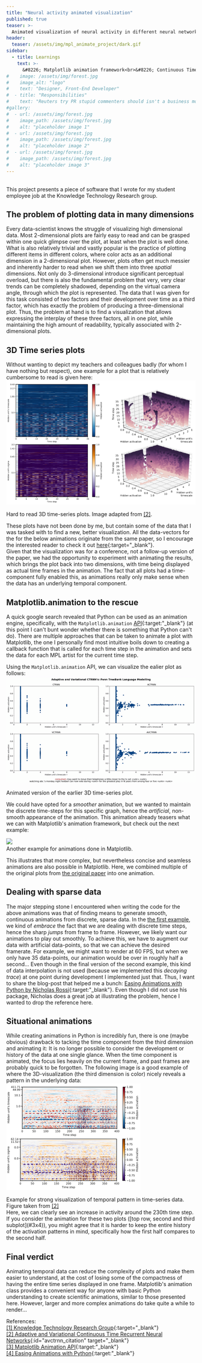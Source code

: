 ```yaml
---
title: "Neural activity animated visualization"
published: true
teaser: >-
  Animated visualization of neural activity in different neural networks, made with Python.
header:
  teaser: /assets/img/mpl_animate_project/dark.gif
sidebar:
  - title: Learnings
    text: >-
      &#8226; Matplotlib animation framework<br>&#8226; Continuous Time Recurrent Neural Networks<br>
#    image: /assets/img/forest.jpg
#    image_alt: "logo"
#    text: "Designer, Front-End Developer"
#  - title: "Responsibilities"
#    text: "Reuters try PR stupid commenters should isn't a business model"
#gallery:
#  - url: /assets/img/forest.jpg
#    image_path: /assets/img/forest.jpg
#    alt: "placeholder image 1"
#  - url: /assets/img/forest.jpg
#    image_path: /assets/img/forest.jpg
#    alt: "placeholder image 2"
#  - url: /assets/img/forest.jpg
#    image_path: /assets/img/forest.jpg
#    alt: "placeholder image 3"
---
```

<br>
This project presents a piece of software that I wrote for my student employee
job at the Knowledge Technology Research group.

## The problem of plotting data in many dimensions
Every data-scientist knows the struggle of visualizing high dimensional data.
Most 2-dimensional plots are fairly easy to read and can be grasped within one quick glimpse over the plot, at least when the plot is well done.
What is also relatively trivial and vastly popular is the practice of plotting different items in different colors, where color acts as an additional dimension in a 2-dimensional plot.
However, plots often get much messier and inherently harder to read when we shift them into three _spatial_ dimensions. Not only do 3-dimensional introduce significant perceptual
overload, but there is also the fundamental problem that very, very clear trends can be completely shadowed, depending on the virtual camera angle, through which
the plot is represented. The data that I was given for this task consisted of two factors and their development over time as a third factor, which has exactly the problem of producing a three-dimensional plot. Thus, the problem at hand is to find a visualization that allows expressing the interplay of these three factors, all in one plot,
while maintaining the high amount of readability, typically associated with 2-dimensional plots.

## 3D Time series plots
Without wanting to depict my teachers and colleagues badly (for whom I have nothing but respect), one example for a plot that is relatively cumbersome to read is given here:
<img class="align-center" src="/assets/img/mpl_animate_project/both-3d-series.png" />
<figcaption>Hard to read 3D time-series plots. Image adapted from <a href="#avctrnn_citation">[2]</a>.</figcaption>

These plots have not been done by me, but contain some of the data that I was tasked with to find a new, better visualization. All the data-vectors for the for the below animations originate from the same paper, so I encourage the interested reader to check it out [here](https://www.researchgate.net/publication/327691059_Adaptive_and_Variational_Continuous_Time_Recurrent_Neural_Networks){:target="_blank"}. <br>
Given that the visualization was for a conference, not a follow-up version of the paper, we had the opportunity to experiment with animating the results, which brings the plot back into two dimensions, with time being displayed as actual time frames in the animation. The fact that all plots had a time-component fully enabled this, as animations really only make sense when the data has an underlying temporal component.

## Matplotlib.animation to the rescue
A quick google search revealed that Python can be used as an animation engine, specifically, with the `Matplotlib.animation` [API](https://matplotlib.org/3.2.1/api/animation_api.html){:target:"_blank"} (at this point I can't bunt wonder whether there is something that Python can't do). There are multiple approaches that can be taken to animate a plot with Matplotlib, the one I personally find most intuitive boils down to creating a callback function that is called for each time step in the animation and sets the data for each MPL artist for the current time step.

Using the `Matplotlib.animation` API, we can visualize the ealier plot as follows:
<img class="align-center" src="/assets/img/mpl_animate_project/bright.gif" id="bright_example"/>
<figcaption>Animated version of the earlier 3D time-series plot.</figcaption>

We could have opted for a _smoother_ animation, but we wanted to maintain the discrete time-steps for this specific graph, hence the _artificial_, non-smooth appearance of the animation. This animation already teasers what we can with Matplotlib's animation framework, but check out the next example:

<img class="align-center" src="/assets/img/mpl_animate_project/3x4_trace.gif" id="3x4"/>
<figcaption>Another example for animations done in Matplotlib.</figcaption>

This illustrates that more complex, but nevertheless concise and seamless animations are also possible in Matplotlib. Here, we combined multiple of the original plots from [the original paper](#avctrnn_citation) into one animation.

## Dealing with sparse data
The major stepping stone I encountered when writing the code for the above animations was that of finding means to generate smooth, continuous animations from discrete, sparse data. In the [the first example](#bright_example), we kind of _embrace_ the fact that we are dealing with discrete time steps, hence the sharp _jumps_ from frame to frame.  However, we likely want our animations to play out smoothly. To achieve this, we have to augment our data with artificial data-points, so that we can achieve the desired framerate. For example, we might want to render at 60 FPS, but when we only have 35 data-points, our animation would be over in roughly half a second...
Even though in the final version of the second example, this kind of data interpolation is not used (because we implemented this _decaying trace_) at one point during development I implemented just that. Thus, I want to share the blog-post that helped me a bunch: [Easing Animations with Python by Nicholas Rossi](https://www.rossidata.com/PythonAnimations){:target:"_blank"}. Even though I did not use his package, Nicholas does a great job at illustrating the problem, hence I wanted to drop the reference here.

## Situational animations
While creating animations in Python is incredibly fun, there is one (maybe obvious) drawback to tacking the time component from the third dimension and animating it: It is no longer possible to consider the development or history of the data at one single glance. When the time component is animated, the focus lies heavily on the current frame, and past frames are probably quick to be forgotten. The following image is a good example of where the 3D-visualization (the third dimension is color) nicely reveals a pattern in the underlying data:
<img class="align-center" src="/assets/img/mpl_animate_project/good-3d-example.png" />
<figcaption>Example for strong visualization of temporal pattern in time-series data. Figure taken from <a href="#avctrnn_citation">[2]</a></figcaption>
Here, we can clearly see an increase in activity around the 230th time step. If you consider the animation for these two plots ([top row, second and third subplot](#3x4)), you might agree that it is harder to keep the entire history of the activation patterns in mind, specifically how the first half compares to the second half.


## Final verdict
Animating temporal data can reduce the complexity of plots and make them easier to understand, at the cost of losing some of the compactness of having the entire time series displayed in one frame. Matplotlib's animation class provides a convenient way for anyone with basic Python understanding to create scientific animations, similar to those presented here. However, larger and more complex animations do take quite a while to render...
<br>

References:<br>
[[1] Knowledge Technology Research Group](https://www.inf.uni-hamburg.de/en/inst/ab/wtm/){:target="_blank"}<br>
[[2] Adaptive and Variational Continuous Time Recurrent Neural Networks](https://www.researchgate.net/publication/327691059_Adaptive_and_Variational_Continuous_Time_Recurrent_Neural_Networks){:id="avctrnn_citation" target="_blank"}<br>
[[3] Matplotlib Animation API](https://matplotlib.org/3.2.1/api/animation_api.html){:target:"_blank"}<br>
[[4] Easing Animations with Python](https://www.rossidata.com/PythonAnimations){:target:"_blank"}
